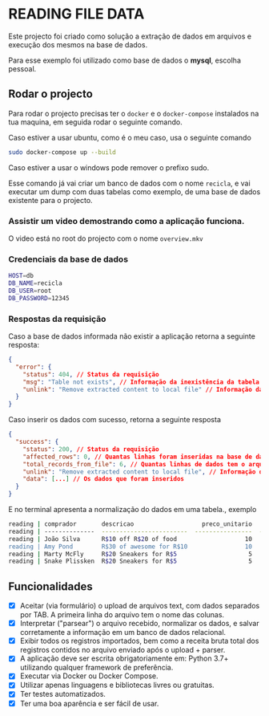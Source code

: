 # READING FILE DATA

Este projecto foi criado como solução a extração de dados em arquivos e execução dos mesmos na base de dados.

Para esse exemplo foi utilizado como base de dados o **mysql**, escolha pessoal.

## Rodar o projecto

Para rodar o projecto precisas ter o ``docker`` e o ``docker-compose`` instalados na tua maquina, em seguida rodar
o seguinte comando.

Caso estiver a usar ubuntu, como é o meu caso, usa o seguinte comando

```bash
sudo docker-compose up --build
```

Caso estiver a usar o windows pode remover o prefixo sudo.

Esse comando já vai criar um banco de dados com o nome ``recicla``, e vai executar um dump com duas tabelas como exemplo,
de uma base de dados existente para o projecto.

### Assistir um video demostrando como a aplicação funciona.

O video está no root do projecto com o nome ``overview.mkv``

### Credenciais da base de dados

```bash
HOST=db
DB_NAME=recicla
DB_USER=root
DB_PASSWORD=12345
```

### Respostas da requisição

Caso a base de dados informada não existir a aplicação retorna a seguinte resposta:

```json
{
  "error": {
    "status": 404, // Status da requisição
    "msg": "Table not exists", // Informação da inexistência da tabela
    "unlink": "Remove extracted content to local file" // Informação da remoção dos dados no arquivo local
  }
}
```

Caso inserir os dados com sucesso, retorna a seguinte resposta

```json
{
  "success": {
    "status": 200, // Status da requisição
    "affected_rows": 0, // Quantas linhas foram inseridas na base de dados
    "total_records_from_file": 6, // Quantas linhas de dados tem o arquivo, excepto o header
    "unlink": "Remove extracted content to local file", // Informação da remoção dos dados no arquivo local
    "data": [...] // Os dados que foram inseridos
  }
}
```

E no terminal apresenta a normalização do dados em uma tabela., exemplo

```bash
reading | comprador       descricao                   preco_unitario    quantidade  endereco       fornecedor
reading | --------------  ------------------------  ----------------  ------------  -------------  ----------------------
reading | João Silva      R$10 off R$20 of food                   10             2  987 Fake St    Bob's Pizza
reading | Amy Pond        R$30 of awesome for R$10                10             5  456 Unreal Rd  Tom's Awesome Shop
reading | Marty McFly     R$20 Sneakers for R$5                    5             1  123 Fake St    Sneaker Store Emporium
reading | Snake Plissken  R$20 Sneakers for R$5                    5             4  123 Fake St    Sneaker Store Emporium
```

## Funcionalidades

- [x] Aceitar (via formulário) o upload de arquivos text, com dados separados por TAB. A primeira linha do arquivo tem o nome das colunas.
- [x] Interpretar ("parsear") o arquivo recebido, normalizar os dados, e salvar corretamente a informação em um banco de dados relacional.
- [x] Exibir todos os registros importados, bem como a receita bruta total dos registros contidos no arquivo enviado após o upload + parser.
- [x] A aplicação deve ser escrita obrigatoriamente em: Python 3.7+ utilizando qualquer framework de preferência.
- [x] Executar via Docker ou Docker Compose.
- [x] Utilizar apenas linguagens e bibliotecas livres ou gratuitas.
- [x] Ter testes automatizados.
- [x] Ter uma boa aparência e ser fácil de usar.